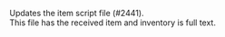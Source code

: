 Updates the item script file (#2441).  
This file has the received item and inventory is full text.  
